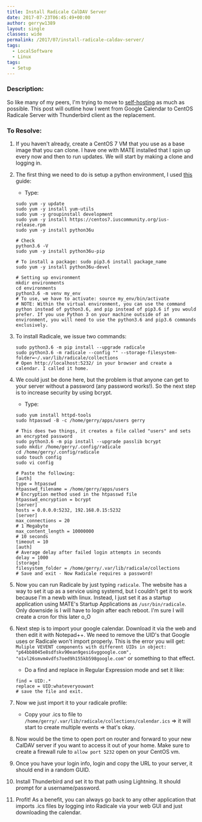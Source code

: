 ```yaml
---
title: Install Radicale CalDAV Server
date: 2017-07-23T06:45:49+00:00
author: gerryw1389
layout: single
classes: wide
permalink: /2017/07/install-radicale-caldav-server/
tags:
  - LocalSoftware
  - Linux
tags:
  - Setup
---
```

<!--more-->

### Description:

So like many of my peers, I'm trying to move to [self-hosting](https://github.com/Kickball/awesome-selfhosted) as much as possible. This post will outline how I went from Google Calendar to CentOS Radicale Server with Thunderbird client as the replacement.

### To Resolve:

1. If you haven't already, create a CentOS 7 VM that you use as a base image that you can clone. I have one with MATE installed that I spin up every now and then to run updates. We will start by making a clone and logging in.

2. The first thing we need to do is setup a python environment, I used [this](https://www.digitalocean.com/community/tutorials/how-to-install-python-3-and-set-up-a-local-programming-environment-on-centos-7) guide:

   - Type:

   ```shell
   sudo yum -y update
   sudo yum -y install yum-utils
   sudo yum -y groupinstall development
   sudo yum -y install https://centos7.iuscommunity.org/ius-release.rpm
   sudo yum -y install python36u

   # Check
   python3.6 -V
   sudo yum -y install python36u-pip

   # To install a package: sudo pip3.6 install package_name
   sudo yum -y install python36u-devel

   # Setting up environment
   mkdir environments
   cd environments
   python3.6 -m venv my_env
   # To use, we have to activate: source my_env/bin/activate
   # NOTE: Within the virtual environment, you can use the command python instead of python3.6, and pip instead of pip3.6 if you would prefer. If you use Python 3 on your machine outside of an environment, you will need to use the python3.6 and pip3.6 commands exclusively.
   ```

3. To install Radicale, we issue two commands:

   ```shell
   sudo python3.6 -m pip install --upgrade radicale
   sudo python3.6 -m radicale --config "" --storage-filesystem-folder=~/.var/lib/radicale/collections
   # Open http://localhost:5232/ in your browser and create a calendar. I called it home.
   ```

4. We could just be done here, but the problem is that anyone can get to your server without a password (any password works!). So the next step is to increase security by using bcrypt.

   - Type:

   ```shell
   sudo yum install httpd-tools
   sudo htpasswd -B -c /home/gerry/apps/users gerry

   # This does two things, it creates a file called "users" and sets an encrypted password
   sudo python3.6 -m pip install --upgrade passlib bcrypt
   sudo mkdir /home/gerry/.config/radicale
   cd /home/gerry/.config/radicale
   sudo touch config
   sudo vi config

   # Paste the following:
   [auth]
   type = htpasswd
   htpasswd_filename = /home/gerry/apps/users
   # Encryption method used in the htpasswd file
   htpasswd_encryption = bcrypt
   [server]
   hosts = 0.0.0.0:5232, 192.168.0.15:5232
   [server]
   max_connections = 20
   # 1 Megabyte
   max_content_length = 10000000
   # 10 seconds
   timeout = 10
   [auth]
   # Average delay after failed login attempts in seconds
   delay = 1000
   [storage]
   filesystem_folder = /home/gerry/.var/lib/radicale/collections
   # Save and exit - Now Radicale requires a password!
   ```

5. Now you can run Radicale by just typing `radicale`. The website has a way to set it up as a service using systemd, but I couldn't get it to work because I'm a newb with linux. Instead, I just set it as a startup application using MATE's Startup Applications as `/usr/bin/radicale`. Only downside is I will have to login after each reboot. I'm sure I will create a cron for this later o_O

6. Next step is to import your google calendar. Download it via the web and then edit it with Notepad++. We need to remove the UID's that Google uses or Radicale won't import properly. This is the error you will get: `Muliple VEVENT components with different UIDs in object: "p64bb8045e8sdfskv90ean9gesi6vggoogle.com", "o1vl26smvm4vdfs7oed9h155kb598google.com"` or something to that effect.

   - Do a find and replace in Regular Expression mode and set it like:

   ```escape
   find = UID:.*
   replace = UID:whateveryouwant
   # save the file and exit.
   ```

7. Now we just import it to your radicale profile:

   - Copy your .ics to file to `/home/gerry/.var/lib/radicale/collections/calendar.ics` => it will start to create multiple events => that's okay.

8. Now would be the time to open port on router and forward to your new CalDAV server if you want to access it out of your home. Make sure to create a firewall rule to `allow port 5232` open on your CentOS vm.

9. Once you have your login info, login and copy the URL to your server, it should end in a random GUID.

10. Install Thunderbird and set it to that path using Lightning. It should prompt for a username/password.

11. Profit! As a benefit, you can always go back to any other application that imports .ics files by logging into Radicale via your web GUI and just downloading the calendar.